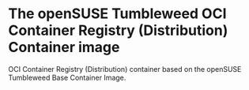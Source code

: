 # The openSUSE Tumbleweed OCI Container Registry (Distribution) Container image

OCI Container Registry (Distribution) container based on the openSUSE Tumbleweed Base Container Image.
